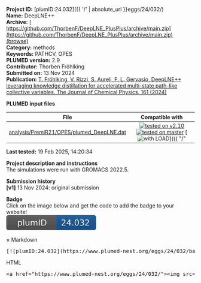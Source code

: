**Project ID:** [plumID:24.032]({{ '/' | absolute_url }}eggs/24/032/)  
**Name:**  DeepLNE++  
**Archive:** [ https://github.com/ThorbenF/DeepLNE_PlusPlus/archive/main.zip](https://github.com/ThorbenF/DeepLNE_PlusPlus/archive/main.zip) [(browse)](https://github.com/ThorbenF/DeepLNE_PlusPlus/tree/main)  
**Category:**  methods  
**Keywords:**  PATHCV, OPES  
**PLUMED version:**  2.9  
**Contributor:**  Thorben Fröhlking  
**Submitted on:** 13 Nov 2024  
**Publication:** [T. Fröhlking, V. Rizzi, S. Aureli, F. L. Gervasio, DeepLNE++ leveraging knowledge distillation for accelerated multi-state path-like collective variables. The Journal of Chemical Physics. 161 (2024)](http://dx.doi.org/10.1063/5.0226721)  
  
**PLUMED input files**  
  
| File     | Compatible with |  
|:--------:|:--------:|  
| [analysis/PremiR21/OPES/plumed_DeepLNE.dat](./data/analysis/PremiR21/OPES/plumed_DeepLNE.dat.md) |  [![tested on v2.10](https://img.shields.io/badge/v2.10-passing-green.svg)](data/analysis/PremiR21/OPES/plumed_DeepLNE.dat.plumed.stderr) [![tested on master](https://img.shields.io/badge/master-failed-red.svg)](data/analysis/PremiR21/OPES/plumed_DeepLNE.dat.plumed_master.stderr) [![with LOAD](https://img.shields.io/badge/with-LOAD-yellow.svg)]({{ "/" | absolute_url }}badges) |  
  
**Last tested:**  19 Feb 2025, 14:20:34
  
**Project description and instructions**  
The simulations were run with GROMACS 2022.5. 

  
**Submission history**  
**[v1]** 13 Nov 2024: original submission  
  
**Badge**  
Click on the image below and get the code to add the badge to your website!  
<img src="./badge.svg" alt="plumeDnest:24.032" id="myBtn" class="badge">
<div id="myModal" class="modal">
  <div class="modal-content">
    <span class="close">&times;</span>
    Markdown<pre>[![plumID:24.032](https://www.plumed-nest.org/eggs/24/032/badge.svg)](https://www.plumed-nest.org/eggs/24/032/)</pre>
    HTML<pre>&lt;a href="https://www.plumed-nest.org/eggs/24/032/"&gt;&lt;img src="https://www.plumed-nest.org/eggs/24/032/badge.svg" alt="plumID:24.032"&gt;&lt;/a&gt;</pre>
  </div>
</div>
